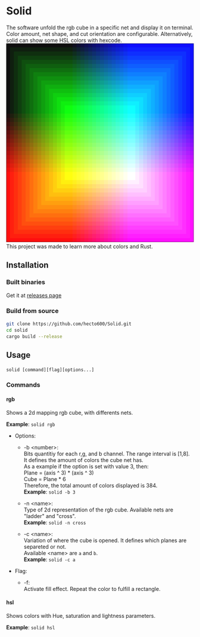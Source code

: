 
# Solid
The software unfold the rgb cube in a specific net and display it on terminal. 
Color amount, net shape, and cut orientation are configurable. Alternatively,
solid can show some HSL colors with hexcode. 
![rgbspace](./imgs/cube_fill_effect.png)
This project was made to learn more about colors and Rust.

## Installation
### Built binaries
Get it at [releases page](https://github.com/hecto600/Solid/releases)
### Build from source
```bash
git clone https://github.com/hecto600/Solid.git
cd solid 
cargo build --release 

```
## Usage
`solid [command][flag][options...]`

### Commands
#### rgb
Shows a 2d mapping rgb cube, with differents nets.

**Example**: `solid rgb`

- Options:
	- -b \<number\>:    
		Bits quantitiy for each r,g, and b channel. The range interval is [1,8].\
		It defines the amount of colors the cube net has.\
		As a example if the option is set with value 3, then:\
		Plane = (axis ^ 3) * (axis ^ 3)\
		Cube = Plane * 6\
		Therefore, the total amount of colors displayed is 384.\
		**Example**: `solid -b 3` 
		
	- -n \<name\>:  
		Type of 2d representation of the rgb cube. Available nets <name> are \
		"ladder" and "cross".\
		**Example**: `solid -n cross`

	- -c \<name\>:    
	      Variation of where the cube is opened. It defines which planes are separeted or not.\
	      Available \<name\> are `a` and `b`.\
	      **Example**: `solid -c a`

- Flag:    
	- -f:     
      Activate fill effect. Repeat the color to fulfill a rectangle.

#### hsl
Shows colors with Hue, saturation and lightness parameters.

**Example**: `solid hsl`
